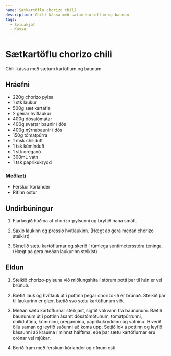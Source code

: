 ```yaml
---
name: Sætkartöflu chorizo chilí
description: Chilí-kássa með sætum kartöflum og baunum
tags:
  - Svínakjöt
  - Kássa
---
```


# Sætkartöflu chorizo chili

Chili-kássa með sætum kartöflum og baunum

## Hráefni

- 220g chorizo pylsa
- 1 stk laukur
- 500g sæt kartafla
- 2 geirar hvítlaukur
- 400g dósatómatar
- 400g svartar baunir í dós
- 400g nýrnabaunir í dós
- 150g tómatpúrra
- 1 msk chiliduft
- 1 tsk kúmínduft
- 1 stk oreganó
- 300mL vatn
- 1 tsk paprikukrydd

### Meðlæti

- Ferskur kóríander
- Rifinn ostur

## Undirbúningur

1. Fjarlægið húðina af chorizo-pylsunni og brytjið hana smátt.

1. Saxið laukinn og pressið hvítlaukinn. (Hægt að gera meðan chorizo steikist)

1. Skrælið sætu kartöflurnar og skerið í rúmlega sentimetersstóra teninga. (Hægt að gera meðan laukurinn steikist)

## Eldun

1. Steikið chorizo-pylsuna við miðlungshita í stórum potti þar til hún er vel brúnuð.

1. Bætið lauk og hvítlauk út í pottinn þegar chorizo-ið er brúnað. Steikið þar til laukurinn er glær, bætið svo sætu kartöflunum við.

1. Meðan sætu kartöflurnar steikjast, sigtið vökvann frá baununum. Bætið baununum út í pottinn ásamt dósatómötunum, tómatpúrrunni, chiliduftinu, kúmíninu, oreganoinu, paprikukryddinu og vatninu. Hrærið öllu saman og leyfið suðunni að koma upp. Setjið lok á pottinn og leyfið kássunni að krauma í minnst hálftíma, eða þar sætu kartöflurnar eru orðnar vel mjúkar.

1. Berið fram með ferskum kóríander og rifnum osti.
